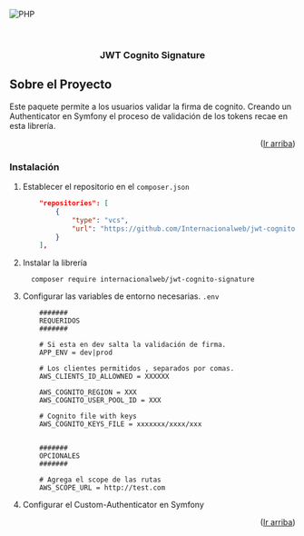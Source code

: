 
<a name="readme-top"></a>
![PHP][PHP]

<!-- PROJECT LOGO -->
<br />
<div align="center">
<h3 align="center">JWT Cognito Signature</h3>

  <p align="center">

  </p>
</div>

## Sobre el Proyecto
Este paquete permite a los usuarios validar la firma de cognito. Creando un Authenticator en Symfony el proceso de validación de los tokens recae en esta librería.

<p align="right">(<a href="#readme-top">Ir arriba</a>)</p>


### Instalación

1. Establecer el repositorio en el `composer.json`
    ```JSON
        "repositories": [
            {
                "type": "vcs",
                "url": "https://github.com/Internacionalweb/jwt-cognito-signature"
            }
        ],
    ```
2. Instalar la librería
    ```
      composer require internacionalweb/jwt-cognito-signature
    ```
3. Configurar las variables de entorno necesarias. `.env`
    ```
        #######
        REQUERIDOS
        #######

        # Si esta en dev salta la validación de firma. 
        APP_ENV = dev|prod  
        
        # Los clientes permitidos , separados por comas. 
        AWS_CLIENTS_ID_ALLOWNED = XXXXXX 

        AWS_COGNITO_REGION = XXX
        AWS_COGNITO_USER_POOL_ID = XXX

        # Cognito file with keys
        AWS_COGNITO_KEYS_FILE = xxxxxxx/xxxx/xxx
        
    ```
    ```
        #######
        OPCIONALES
        #######
        
        # Agrega el scope de las rutas
        AWS_SCOPE_URL = http://test.com 
    ```

3. Configurar el Custom-Authenticator en Symfony

<p align="right">(<a href="#readme-top">Ir arriba</a>)</p>


[PHP]: https://img.shields.io/badge/PHP-777BB4?style=for-the-badge&logo=php&logoColor=white

